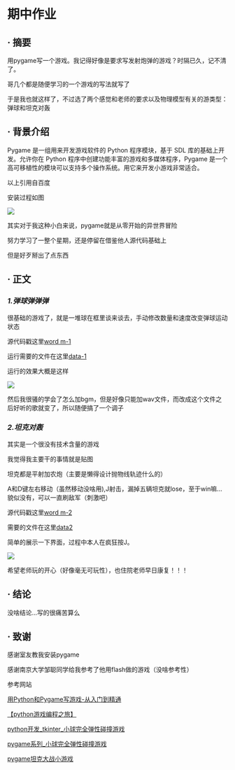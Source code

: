 # 期中作业
## · 摘要
用pygame写一个游戏。我记得好像是要求写发射炮弹的游戏？时隔已久，记不清了。

哥几个都是随便学习的一个游戏的写法就写了

于是我也就这样了，不过选了两个感觉和老师的要求以及物理模型有关的游类型：弹球和坦克对轰

## · 背景介绍
Pygame 是一组用来开发游戏软件的 Python 程序模块，基于 SDL 库的基础上开发。允许你在 Python 程序中创建功能丰富的游戏和多媒体程序，Pygame 是一个高可移植性的模块可以支持多个操作系统。用它来开发小游戏非常适合。

以上引用自百度

安装过程如图

![](https://github.com/zhaozhanyi0804/computationalphysics_N2015301020052/blob/master/middle%20exam/%E6%9C%9F%E4%B8%AD1.png)

其实对于我这种小白来说，pygame就是从零开始的异世界冒险

努力学习了一整个星期，还是停留在借鉴他人源代码基础上

但是好歹掰出了点东西

## · 正文
### ***1.弹球弹弹弹***
很基础的游戏了，就是一堆球在框里谈来谈去，手动修改数量和速度改变弹球运动状态

源代码戳这里[word m-1](https://github.com/zhaozhanyi0804/computationalphysics_N2015301020052/blob/master/middle%20exam/Word%20middle-1.py)

运行需要的文件在这里[data-1](https://github.com/zhaozhanyi0804/computationalphysics_N2015301020052/tree/master/middle%20exam/data%201)

运行的效果大概是这样

![](https://github.com/zhaozhanyi0804/computationalphysics_N2015301020052/blob/master/middle%20exam/%E6%9C%9F%E4%B8%AD2.gif)

然后我很骚的学会了怎么加bgm，但是好像只能加wav文件，而改成这个文件之后好听的歌就变了，所以随便搞了一个调子
### ***2.坦克对轰***
其实是一个很没有技术含量的游戏

我觉得我主要干的事情就是贴图

坦克都是平射加农炮（主要是懒得设计抛物线轨迹什么的）

A和D键左右移动（虽然移动没啥用),J射击，漏掉五辆坦克就lose，至于win嘛...貌似没有，可以一直刷敌军（刺激吧）

源代码戳这里[word m-2](https://github.com/zhaozhanyi0804/computationalphysics_N2015301020052/blob/master/middle%20exam/Word%20middle-2.py)

需要的文件在这里[data2](https://github.com/zhaozhanyi0804/computationalphysics_N2015301020052/tree/master/middle%20exam/data%202)

简单的展示一下界面，过程中本人在疯狂按J。

![](https://github.com/zhaozhanyi0804/computationalphysics_N2015301020052/blob/master/middle%20exam/%E6%9C%9F%E4%B8%AD3.gif)

希望老师玩的开心（好像毫无可玩性），也住院老师早日康复！！！

## · 结论
没啥结论...写的很痛苦算么

## · 致谢
感谢室友教我安装pygame

感谢南京大学邹聪同学给我参考了他用flash做的游戏（没啥参考性）

参考网站

[用Python和Pygame写游戏-从入门到精通](https://eyehere.net/2011/python-pygame-novice-professional-1/)

[【python游戏编程之旅】](http://www.cnblogs.com/msxh/p/4966899.html)

[python开发_tkinter_小球完全弹性碰撞游戏](http://www.cnblogs.com/hongten/archive/2013/09/28/hongten_python_pong.html)

[pygame系列_小球完全弹性碰撞游戏](https://www.cnblogs.com/hongten/p/3369278.html)

[pygame坦克大战小游戏](http://bbs.fishc.com/forum.php?mod=viewthread&tid=81941&extra=page%3D1&page=1)


